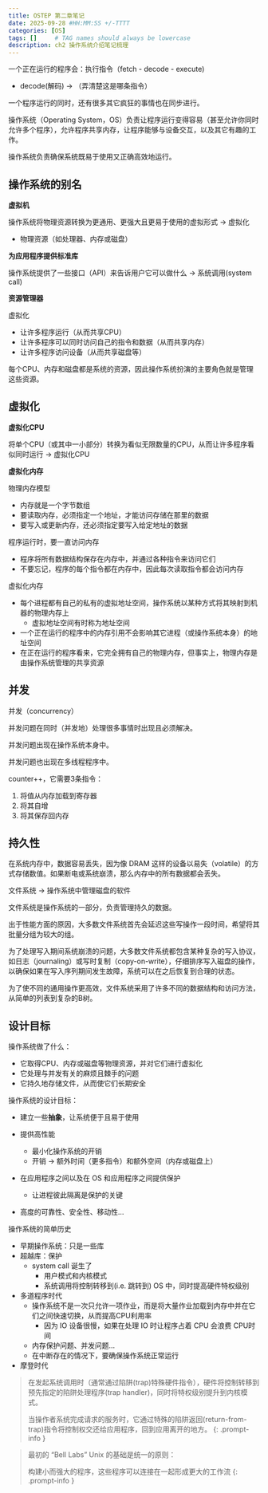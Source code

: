 ```yaml
---
title: OSTEP 第二章笔记
date: 2025-09-28 #HH:MM:SS +/-TTTT
categories: [OS]
tags: []     # TAG names should always be lowercase
description: ch2 操作系统介绍笔记梳理
---
```


一个正在运行的程序会：执行指令（fetch - decode - execute)

- decode(解码) → （弄清楚这是哪条指令）

一个程序运行的同时，还有很多其它疯狂的事情也在同步进行。



操作系统（Operating System，OS）负责让程序运行变得容易（甚至允许你同时允许多个程序），允许程序共享内存，让程序能够与设备交互，以及其它有趣的工作。

操作系统负责确保系统既易于使用又正确高效地运行。



## 操作系统的别名

**虚拟机**

操作系统将物理资源转换为更通用、更强大且更易于使用的虚拟形式  → 虚拟化

- 物理资源（如处理器、内存或磁盘）

**为应用程序提供标准库**

操作系统提供了一些接口（API）来告诉用户它可以做什么  → 系统调用(system call)

**资源管理器**

虚拟化

- 让许多程序运行（从而共享CPU）
- 让许多程序可以同时访问自己的指令和数据（从而共享内存）
- 让许多程序访问设备（从而共享磁盘等）

每个CPU、内存和磁盘都是系统的资源，因此操作系统扮演的主要角色就是管理这些资源。



## 虚拟化

**虚拟化CPU**

将单个CPU（或其中一小部分）转换为看似无限数量的CPU，从而让许多程序看似同时运行 → 虚拟化CPU

**虚拟化内存**

物理内存模型

- 内存就是一个字节数组
- 要读取内存，必须指定一个地址，才能访问存储在那里的数据
- 要写入或更新内存，还必须指定要写入给定地址的数据

程序运行时，要一直访问内存

- 程序将所有数据结构保存在内存中，并通过各种指令来访问它们
- 不要忘记，程序的每个指令都在内存中，因此每次读取指令都会访问内存

虚拟化内存

- 每个进程都有自己的私有的虚拟地址空间，操作系统以某种方式将其映射到机器的物理内存上
  - 虚拟地址空间有时称为地址空间
- 一个正在运行的程序中的内存引用不会影响其它进程（或操作系统本身）的地址空间
- 在正在运行的程序看来，它完全拥有自己的物理内存，但事实上，物理内存是由操作系统管理的共享资源



## 并发

并发（concurrency）

并发问题在同时（并发地）处理很多事情时出现且必须解决。

并发问题出现在操作系统本身中。

并发问题也出现在多线程程序中。



counter++，它需要3条指令：

1. 将值从内存加载到寄存器
2. 将其自增
3. 将其保存回内存



## 持久性

在系统内存中，数据容易丢失，因为像 DRAM 这样的设备以易失（volatile）的方式存储数值。如果断电或系统崩溃，那么内存中的所有数据都会丢失。

文件系统 → 操作系统中管理磁盘的软件

文件系统是操作系统的一部分，负责管理持久的数据。

出于性能方面的原因，大多数文件系统首先会延迟这些写操作一段时间，希望将其批量分组为较大的组。

为了处理写入期间系统崩溃的问题，大多数文件系统都包含某种复杂的写入协议，如日志（journaling）或写时复制（copy-on-write），仔细排序写入磁盘的操作，以确保如果在写入序列期间发生故障，系统可以在之后恢复到合理的状态。

为了使不同的通用操作更高效，文件系统采用了许多不同的数据结构和访问方法，从简单的列表到复杂的B树。



## 设计目标

操作系统做了什么：

- 它取得CPU、内存或磁盘等物理资源，并对它们进行虚拟化
- 它处理与并发有关的麻烦且棘手的问题
- 它持久地存储文件，从而使它们长期安全

操作系统的设计目标：

- 建立一些**抽象**，让系统便于且易于使用

- 提供高性能

  - 最小化操作系统的开销
  - 开销 → 额外时间（更多指令）和额外空间（内存或磁盘上）

- 在应用程序之间以及在 OS 和应用程序之间提供保护

  - 让进程彼此隔离是保护的关键

- 高度的可靠性、安全性、移动性…

操作系统的简单历史

- 早期操作系统：只是一些库
- 超越库：保护
  - system call 诞生了
    - 用户模式和内核模式
    - 系统调用将控制转移到(i.e. 跳转到) OS 中，同时提高硬件特权级别
- 多道程序时代
  - 操作系统不是一次只允许一项作业，而是将大量作业加载到内存中并在它们之间快速切换，从而提高CPU利用率
    - 因为 IO 设备很慢，如果在处理 IO 时让程序占着 CPU 会浪费 CPU时间
  - 内存保护问题、并发问题…
  - 在中断存在的情况下，要确保操作系统正常运行
- 摩登时代



> 在发起系统调用时（通常通过陷阱(trap)特殊硬件指令），硬件将控制转移到预先指定的陷阱处理程序(trap handler)，同时将特权级别提升到内核模式。 
> 
> 当操作者系统完成请求的服务时，它通过特殊的陷阱返回(return-from-trap)指令将控制权交还给应用程序，回到应用离开的地方。
{: .prompt-info }

> 最初的 “Bell Labs” Unix 的基础是统一的原则：
>
> 构建小而强大的程序，这些程序可以连接在一起形成更大的工作流
{: .prompt-info }
